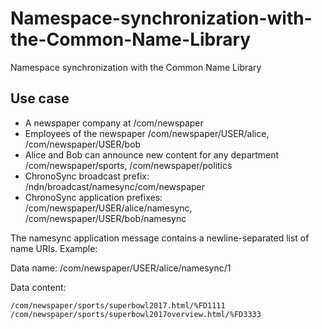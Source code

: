 # Namespace-synchronization-with-the-Common-Name-Library
Namespace synchronization with the Common Name Library

## Use case

* A newspaper company at /com/newspaper
* Employees of the newspaper /com/newspaper/USER/alice, /com/newspaper/USER/bob
* Alice and Bob can announce new content for any department /com/newspaper/sports, /com/newspaper/politics
* ChronoSync broadcast prefix: /ndn/broadcast/namesync/com/newspaper
* ChronoSync application prefixes: /com/newspaper/USER/alice/namesync, /com/newspaper/USER/bob/namesync

The namesync application message contains a newline-separated list of name URIs. Example: 

Data name: /com/newspaper/USER/alice/namesync/1

Data content: 

    /com/newspaper/sports/superbowl2017.html/%FD1111
    /com/newspaper/sports/superbowl2017overview.html/%FD3333

